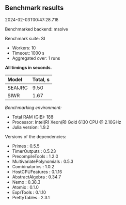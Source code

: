 ## Benchmark results

2024-02-03T00:47:28.718

Benchmarked backend: msolve

Benchmark suite: SI

- Workers: 10
- Timeout: 1000 s
- Aggregated over: 1 runs

**All timings in seconds.**

|Model|Total, s|
|:----|---|
|SEAIJRC|9.50|
|SIWR|1.67|

*Benchmarking environment:*

* Total RAM (GiB): 188
* Processor: Intel(R) Xeon(R) Gold 6130 CPU @ 2.10GHz
* Julia version: 1.9.2

Versions of the dependencies:

* Primes : 0.5.5
* TimerOutputs : 0.5.23
* PrecompileTools : 1.2.0
* MultivariatePolynomials : 0.5.3
* Combinatorics : 1.0.2
* HostCPUFeatures : 0.1.16
* AbstractAlgebra : 0.34.7
* Nemo : 0.38.3
* Atomix : 0.1.0
* ExprTools : 0.1.10
* PrettyTables : 2.3.1
